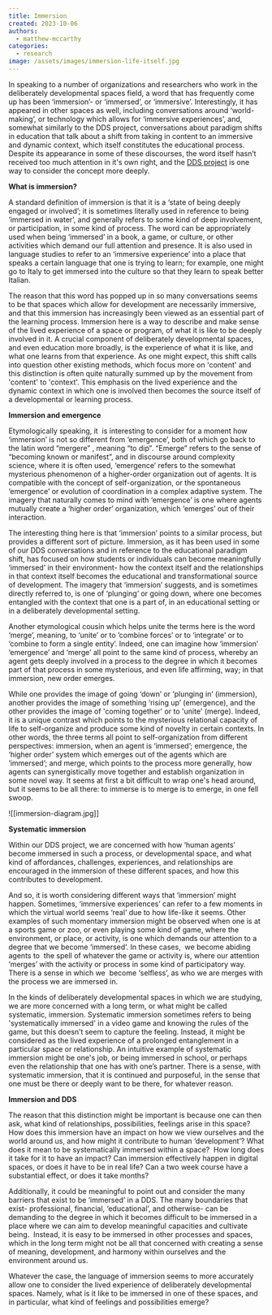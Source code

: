 ```yaml
---
title: Immersion
created: 2023-10-06
authors:
  - matthew-mccarthy
categories:
  - research
image: /assets/images/immersion-life-itself.jpg
---
```


In speaking to a number of organizations and researchers who work in the deliberately developmental spaces field, a word that has frequently come up has been ‘immersion’- or ‘immersed’, or ‘immersive’. Interestingly, it has appeared in other spaces as well, including conversations around ‘world-making’, or technology which allows for ‘immersive experiences’, and, somewhat similarly to the DDS project, conversations about paradigm shifts in education that talk about a shift from taking in content to an immersive and dynamic context, which itself constitutes the educational process. Despite its appearance in some of these discourses, the word itself hasn’t received too much attention in it's own right, and the [DDS project](https://lifeitself.org/blog/2023/06/20/building-field-for-developmental-spaces) is one way to consider the concept more deeply.

**What is immersion?**

A standard definition of immersion is that it is a ‘state of being deeply engaged or involved’; it is sometimes literally used in reference to being ‘immersed in water’, and generally refers to some kind of deep involvement, or participation, in some kind of process. The word can be appropriately used when being ‘immersed’ in a book, a game, or culture, or other activities which demand our full attention and presence. It is also used in language studies to refer to an ‘immersive experience’ into a place that speaks a certain language that one is trying to learn; for example, one might go to Italy to get immersed into the culture so that they learn  to speak better Italian. 

The reason that this word has popped up in so many conversations seems to be that spaces which allow for development are necessarily immersive, and that this immersion has increasingly been viewed as an essential part of the learning process. Immersion here is a way to describe and make sense of the lived experience of a space or program, of what it is like to be deeply involved in it. A crucial component of deliberately developmental spaces, and even education more broadly, is the experience of what it is like, and what one learns from that experience. As one might expect, this shift calls into question other existing methods, which focus more on 'content' and this distinction is often quite naturally summed up by the movement from 'content' to 'context'. This emphasis on the lived experience and the dynamic context in which one is involved then becomes the source itself of a developmental or learning process.  

**Immersion and emergence**

Etymologically speaking, it  is interesting to consider for a moment how ‘immersion’ is not so different from ‘emergence’, both of which go back to the latin word “mergere” , meaning “to dip”. “Emerge” refers to the sense of “becoming known or manifest”, and in discourse around complexity science, where it is often used, ‘emergence’ refers to the somewhat mysterious phenomenon of a higher-order organization out of agents. It is compatible with the concept of self-organization, or the spontaneous ‘emergence’ or evolution of coordination in a complex adaptive system. The imagery that naturally comes to mind with ‘emergence’ is one where agents mutually create a ‘higher order’ organization, which ‘emerges’ out of their interaction. 

The interesting thing here is that ‘immersion’ points to a similar process, but provides a different sort of picture. Immersion, as it has been used in some of our DDS conversations and in reference to the educational paradigm shift, has focused on how students or individuals can become meaningfully ‘immersed’ in their environment- how the context itself and the relationships in that context itself becomes the educational and transformational source of development. The imagery that ‘immersion’ suggests, and is sometimes directly referred to, is one of ‘plunging’ or going down, where one becomes entangled with the context that one is a part of, in an educational setting or in a deliberately developmental setting. 

Another etymological cousin which helps unite the terms here is the word ‘merge’, meaning, to ‘unite’ or to ’combine forces’ or to ‘integrate’ or to ‘combine to form a single entity’. Indeed, one can imagine how ‘immersion’ ‘emergence’ and ‘merge’ all point to the same kind of process, whereby an agent gets deeply involved in a process to the degree in which it becomes part of that process in some mysterious, and even life affirming, way; in that immersion, new order emerges. 

While one provides the image of going ‘down’ or ‘plunging in’ (immersion), another  provides the image of something ‘rising up’ (emergence), and the other provides the image of 'coming together' or to 'unite' (merge). Indeed, it is a unique contrast which  points to the mysterious relational capacity of life to self-organize and produce some kind of novelty in certain contexts. In other words, the three terms all point to self-organization from different perspectives: immersion, when an agent is ‘immersed’; emergence, the ‘higher order’ system which emerges out of the agents which are ‘immersed’; and merge, which points to the process more generally, how agents can synergistically move together and establish organization in some novel way. It seems at first a bit difficult to wrap one's head around, but it seems to be all there: to immerse is to merge is to emerge, in one fell swoop.


![[immersion-diagram.jpg]]

**Systematic immersion**

Within our DDS project, we are concerned with how ‘human agents’ become immersed in such a process, or developmental space, and what kind of affordances, challenges, experiences, and relationships are encouraged in the immersion of these different spaces, and how this contributes to development. 

And so, it is worth considering different ways that ‘immersion’ might happen. Sometimes, ‘immersive experiences’ can refer to a few moments in which the virtual world seems ‘real’ due to how life-like it seems. Other examples of such momentary immersion might be observed when one is at a sports game or zoo, or even playing some kind of game, where the environment, or place, or activity, is one which demands our attention to a degree that we become ‘immersed’. In these cases,  we become abiding agents to  the spell of whatever the game or activity is, where our attention ‘merges’ with the activity or process in some kind of participatory way. There is a sense in which we  become ‘selfless’, as who we are merges with the process we are immersed in. 

In the kinds of deliberately developmental spaces in which we are studying, we are more concerned with a long term, or what might be called systematic, immersion. Systematic immersion sometimes refers to being 'systematically immersed' in a video game and knowing the rules of the game, but this doesn’t seem to capture the feeling. Instead, it might be considered as the lived experience of a prolonged entanglement in a particular space or relationship. An intuitive example of systematic immersion might be one's job, or being immersed in school, or perhaps even the relationship that one has with one’s partner. There is a sense, with systematic immersion, that it is continued and purposeful, in the sense that one must be there or deeply want to be there, for whatever reason. 

**Immersion and DDS**

The reason that this distinction might be important is because one can then ask, what kind of relationships, possibilities, feelings arise in this space?  How does this immersion have an impact on how we view ourselves and the world around us, and how might it contribute to human ‘development’? What does it mean to be systematically immersed within a space?  How long does it take for it to have an impact? Can immersion effectively happen in digital spaces, or does it have to be in real life? Can a two week course have a substantial effect, or does it take months? 

Additionally, it could be meaningful to point out and consider the many barriers that exist to be ‘immersed’ in a DDS. The many boundaries that exist- professional, financial, ‘educational’, and otherwise- can be demanding to the degree in which it becomes difficult to be immersed in a place where we can aim to develop meaningful capacities and cultivate being.  Instead, it is easy to be immersed in other processes and spaces, which in the long term might not be all that concerned with creating a sense of meaning, development, and harmony within ourselves and the environment around us.

Whatever the case, the language of immersion seems to more accurately allow one to consider the lived experience of deliberately developmental spaces. Namely, what is it like to be immersed in one of these spaces, and in particular, what kind of feelings and possibilities emerge? 